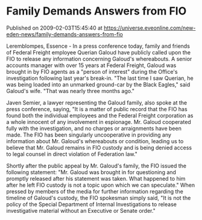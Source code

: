 # Family Demands Answers from FIO
Published on 2009-02-03T15:45:40 at https://universe.eveonline.com/new-eden-news/family-demands-answers-from-fio

Leremblompes, Essence - In a press conference today, family and friends of Federal Freight employee Querian Galoud have publicly called upon the FIO to release any information concerning Galoud's whereabouts. A senior accounts manager with over 15 years at Federal Freight, Galoud was brought in by FIO agents as a "person of interest" during the Office's investigation following last year's break-in. "The last time I saw Querian, he was being loaded into an unmarked ground-car by the Black Eagles," said Galoud's wife. "That was nearly three months ago."

Javen Semier, a lawyer representing the Galoud family, also spoke at the press conference, saying, "It is a matter of public record that the FIO has found both the individual employees and the Federal Freight corporation as a whole innocent of any involvement in espionage. Mr. Galoud cooperated fully with the investigation, and no charges or arraignments have been made. The FIO has been singularly uncooperative in providing any information about Mr. Galoud's whereabouts or condition, leading us to believe that Mr. Galoud remains in FIO custody and is being denied access to legal counsel in direct violation of Federation law."

Shortly after the public appeal by Mr. Galoud's family, the FIO issued the following statement: "Mr. Galoud was brought in for questioning and promptly released after his statement was taken. What happened to him after he left FIO custody is not a topic upon which we can speculate." When pressed by members of the media for further information regarding the timeline of Galoud's custody, the FIO spokesman simply said, "It is not the policy of the Special Department of Internal Investigations to release investigative material without an Executive or Senate order."
